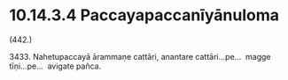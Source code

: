 # 10.14.3.4 Paccayapaccanīyānuloma

(442.)

3433\. Nahetupaccayā ārammaṇe cattāri, anantare cattāri…pe…  magge tīṇi…pe…  avigate pañca.
